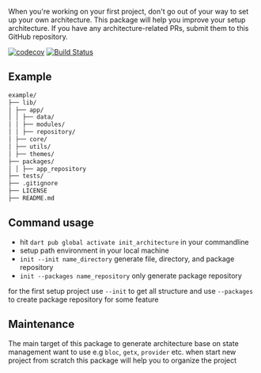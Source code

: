 When you're working on your first project, don't go out of your way to set up your own architecture. This package will help you improve your setup architecture. If you have any architecture-related PRs, submit them to this GitHub repository.


[![codecov](https://codecov.io/github/anwar907/init_architecture/graph/badge.svg?token=C5AJQDOA15)](https://codecov.io/github/anwar907/init_architecture)
<a href="https://github.com/Kuasai-Teknologi/init_architecture/actions"><img src="https://github.com/Kuasai-Teknologi/init_architecture/actions/workflows/dart.yaml/badge.svg" alt="Build Status"></a>

## Example

```md
example/
├── lib/
│ ├── app/
│ │ ├── data/
│ │ ├── modules/
│ │ ├── repository/
│ ├── core/
│ ├── utils/
│ ├── themes/
├── packages/
│ │ ├── app_repository
├── tests/
├── .gitignore
├── LICENSE
├── README.md
```

## Command usage


- hit `dart pub global activate init_architecture` in your commandline
- setup path environment in your local machine
- `init --init name_directory` generate file, directory, and package repository
- `init --packages name_repository` only generate package repository

for the first setup project use `--init` to get all structure and use `--packages` to create package repository for some feature

## Maintenance
The main target of this package to generate architecture base on state management want to use e.g `bloc`, `getx`, `provider` etc. when start new project from scratch this package will help you to organize the project
